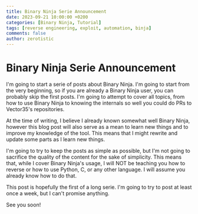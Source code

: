 ```yaml
---
title: Binary Ninja Serie Announcement
date: 2023-09-21 10:00:00 +0200
categories: [Binary Ninja, Tutorial]
tags: [reverse engineering, exploit, automation, binja]
comments: false
author: zerotistic
---
```


# Binary Ninja Serie Announcement
I'm going to start a serie of posts about Binary Ninja. I'm going to start from the very beginning, so if you are already a Binary Ninja user, you can probably skip the first posts. I'm going to attempt to cover all topics, from how to use Binary Ninja to knowing the internals so well you could do PRs to Vector35's repositories.

At the time of writing, I believe I already known somewhat well Binary Ninja, however this blog post will also serve as a mean to learn new things and to improve my knowledge of the tool. This means that I might rewrite and update some parts as I learn new things. 

I'm going to try to keep the posts as simple as possible, but I'm not going to sacrifice the quality of the content for the sake of simplicity. This means that, while I cover Binary Ninja's usage, I will NOT be teaching you how to reverse or how to use Python, C, or any other language. I will assume you already know how to do that.

This post is hopefully the first of a long serie. I'm going to try to post at least once a week, but I can't promise anything. 

See you soon! 
